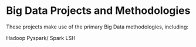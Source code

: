 # Big Data Projects and Methodologies

These projects make use of the primary Big Data methodologies, including:

Hadoop
Pyspark/ Spark
LSH
